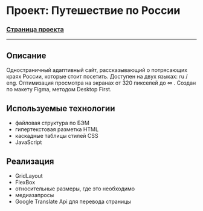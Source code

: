 # Проект: Путешествие по России
### __[Страница проекта](https://dannylawn.github.io/russian-travel/index.html "Перейти на сайт")__ 
------

## Описание

Одностраничный адаптивный сайт, рассказывающий о потрясающих краях России, которые стоит посетить. 
  Доступен на двух языках: ru / eng. Оптимизация просмотра на экранах от 320 пикселей до ∞ . Создан по макету Figma, методом Desktop First. 

## Используемые технологии
* файловая структура по БЭМ 
* гипертекстовая разметка HTML 
* каскадные таблицы стилей CSS
* JavaScript

## Реализация
* GridLayout
* FlexBox
* относительные размеры, где это необходимо
* медиазапросы
* Google Translate Api для перевода страницы
